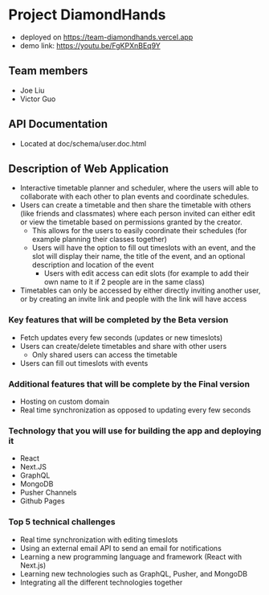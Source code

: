 # Project DiamondHands
- deployed on https://team-diamondhands.vercel.app 
- demo link: https://youtu.be/FgKPXnBEq9Y

## Team members
- Joe Liu
- Victor Guo

## API Documentation
- Located at doc/schema/user.doc.html

## Description of Web Application
- Interactive timetable planner and scheduler, where the users will able to collaborate with each other to plan events and coordinate schedules.
- Users can create a timetable and then share the timetable with others (like friends and classmates) where each person invited can either edit or view the timetable based on permissions granted by the creator.
    - This allows for the users to easily coordinate their schedules (for example planning their classes together) 
    - Users will have the option to fill out timeslots with an event, and the slot will display their name, the title of the event, and an optional description and location of the event
        - Users with edit access can edit slots (for example to add their own name to it if 2 people are in the same class)
- Timetables can only be accessed by either directly inviting another user, or by creating an invite link and people with the link will have access


### Key features that will be completed by the Beta version
- Fetch updates every few seconds (updates or new timeslots)
- Users can create/delete timetables and share with other users
    - Only shared users can access the timetable
- Users can fill out timeslots with events

### Additional features that will be complete by the Final version
- Hosting on custom domain
- Real time synchronization as opposed to updating every few seconds

### Technology that you will use for building the app and deploying it
- React
- Next.JS
- GraphQL
- MongoDB
- Pusher Channels
- Github Pages

### Top 5 technical challenges
- Real time synchronization with editing timeslots
- Using an external email API to send an email for notifications 
- Learning a new programming language and framework (React with Next.js)
- Learning new technologies such as GraphQL, Pusher, and MongoDB 
- Integrating all the different technologies together

